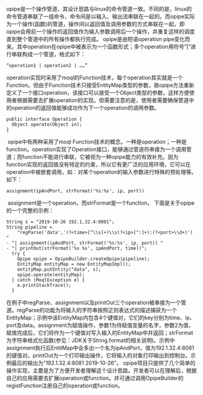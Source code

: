 ​	opipe是一个操作管道，其设计思路与linux的命令管道一致。不同的是，linux的命令管道串联了一组命令，命令间是以输入、输出流串联在一起的。而opipe实际为一个操作(函数)的管道，操作间以返回值及调用参数的方式串联在一起，即opipe会用前一个操作的返回值作为输入参数调用后一个操作，并重复这样的调度直到整个管道中的所有操作都执行完成。
opipe是由短语operation pipe变化而来。其中operation在opipe中被表示为一个函数形式；多个operation用符号”|”进行串联构成一个管道，格式如下：

```
“operation1 | operation2 | ……”
```


​	operation实现时采用了moql的Function技术，每个operation其实就是一个Function。但由于Function技术只接受EntityMap类型的参数，故opipe方法重新定义了一个接口operation，该接口可以接受一个Object类型的参数，这样方便使用者根据需要去扩展operation的实现。但需要注意的是，使用者需要确保管道中的operation的返回值能够成功作为下一个operation的调用参数。

```
public interface Operation {
  Object operate(Object in);
}
```

​	opipe中有两种采用了moql Function技术的概念。一种是operation；一种是function。operation实现了Operation接口，能够通过管道符串接为一个调用管道；而function不能进行串联，它被视为一种opipe能力的有效补充。因为function实现的返回值没有特定的约束，所以它有更广泛的应用环境，它可以在operation中被嵌套调用，如：对某个operation的输入参数进行特殊的预处理等。如下：

```
assignment(ipAndPort, strFormat('%s:%s', ip, port))
```

​	assignment是一个operation，而strFormat是一个function。
​	下面是关于opipe的一个完整的示例：

```
String s = "2019-10-26 192.1.32.4:8081";
String pipeline =
    "regParse('data','(?<time>[^\\s]+)\\s(?<ip>[^:]+):(?<port>\\d+)') "
- "| assignment(ipAndPort, strFormat('%s:%s', ip, port)) "
- "| printOut(strFormat('%s %s', ipAndPort, time))";
  try {
    Opipe opipe = OpipeBuilder.createOpipe(pipeline);
    EntityMap entityMap = new EntityMapImpl();
    entityMap.putEntity("data", s);
    opipe.operate(entityMap);
  } catch (MoqlException e) {
    e.printStackTrace();
  }
```

​	在例子中regParse、assignment以及printOut三个operation被串接为一个管道。regParse的功能为将输入的字符串按照正则表达式的描述捕获为一个EntityMap；示例中该EntityMap内包含4个键值对，它们的key分别为time、ip、port及data。assignment为赋值操作，参数1为待赋值变量的名字，参数2为值，赋值完成后，它们将作为一个键值对写入输入的EntityMap中并返回；strFormat为字符串格式化函数(参见：JDK关于String.format的相关说明)。示例中assignment执行后EntitMap中会多出一个名为ipAndPort，值为192.1.32.4:8081的键值对。printOut为一个打印输出操作，它将输入的对象打印输出到控制台。示例最后的输出为“192.1.32.4:8081 2019-10-26”。
​	opipe项目只提供了几个简单的操作实现，主要是为了方便开发者理解这个设计思路。开发者可以在理解后，根据自己的应用需要去扩展operation或function。并可通过调用OpipeBuilder的registFunction注册自己的operation或function。